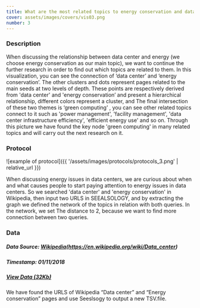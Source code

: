 ```yaml
---
title: What are the most related topics to energy conservation and data center in Wikipedia?
cover: assets/images/covers/vis03.png
number: 3
---
```

### Description
When discussing the relationship between data center and energy (we choose energy conservation as our main topic), we want to continue the further research in order to find out which topics are related to them. In this visualization, you can see the connection of ‘data center’ and ‘energy conservation’. The other clusters and dots represent pages related to the main seeds at two levels of depth. These points are respectively derived from 'data center' and 'energy conservation’ and present a hierarchical relationship, different colors represent a cluster, and The final intersection of these two themes is ‘green computing’ , you can see other related topics connect to it such as 'power management', 'facility management', 'data center infrastructure efficiency', 'efficient energy use' and so on. Through this picture we have found the key node 'green computing' in many related topics and will carry out the next research on it.



### Protocol
![example of protocol]({{ '/assets/images/protocols/protocols_3.png' | relative_url }})

When discussing energy issues in data centers, we are curious about when and what causes people to start paying attention to energy issues in data centers. So we searched 'data center' and 'energy conservation' in Wikipedia, then input two URLS in SEEALSOLOGY, and by extracting the graph we defined the network of the topics in relation with both queries. In the network, we set The distance to 2, because we want to find more connection between two queries.


### Data
##### Data Source: [Wikipedia](https://en.wikipedia.org/wiki/Energy_conservation)(https://en.wikipedia.org/wiki/Data_center)
##### Timestamp: 01/11/2018
##### [View Data (32Kb)](./assets/dataset/data03.tsv)
We have found the URLS of Wikipedia “Data center” and “Energy conservation” pages and use Seeslsogy to output a new TSV.file.
